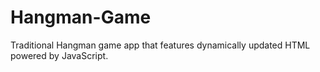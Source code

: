 # Hangman-Game
Traditional Hangman game app that features dynamically updated HTML powered by JavaScript.
